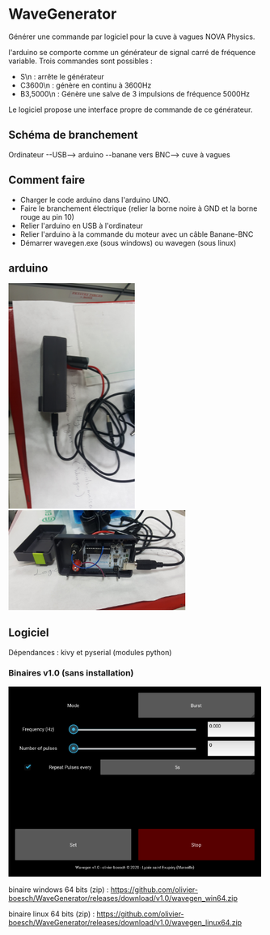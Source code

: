 # WaveGenerator

Générer une commande par logiciel pour la cuve à vagues NOVA Physics.

l'arduino se comporte comme un générateur de signal carré de fréquence variable. Trois commandes sont possibles :
* S\n : arrête le générateur
* C3600\n : génère en continu à 3600Hz
* B3,5000\n : Génère une salve de 3 impulsions de fréquence 5000Hz

Le logiciel propose une interface propre de commande de ce générateur.

## Schéma de branchement

Ordinateur --USB--> arduino --banane vers BNC--> cuve à vagues

## Comment faire

* Charger le code arduino dans l'arduino UNO.
* Faire le branchement électrique (relier la borne noire à GND et la borne rouge au pin 10)
* Relier l'arduino en USB à l'ordinateur
* Relier l'arduino à la commande du moteur avec un câble Banane-BNC
* Démarrer wavegen.exe (sous windows) ou wavegen (sous linux)

## arduino

<img src="https://github.com/olivier-boesch/WaveGenerator/raw/main/media/arduino.jpg" width=250>
<img src="https://github.com/olivier-boesch/WaveGenerator/raw/main/media/arduino_opened.jpg" width=350>

## Logiciel

Dépendances : kivy et pyserial (modules python)

### Binaires v1.0 (sans installation)

<img src="https://github.com/olivier-boesch/WaveGenerator/raw/main/media/wavegen.png" width=500>

binaire windows 64 bits (zip) : https://github.com/olivier-boesch/WaveGenerator/releases/download/v1.0/wavegen_win64.zip

binaire linux 64 bits (zip) : https://github.com/olivier-boesch/WaveGenerator/releases/download/v1.0/wavegen_linux64.zip
